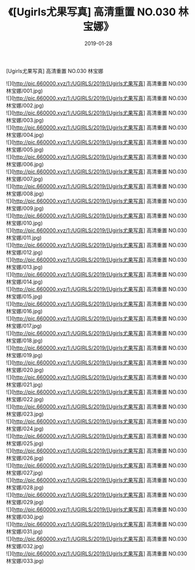 ﻿---
layout: post
title:  《[Ugirls尤果写真] 高清重置 NO.030 林宝娜》
date:   2019-01-28
img: http://pic.660000.xyz/1:/UGIRLS/2019/[Ugirls尤果写真] 高清重置 NO.030 林宝娜/000.jpg
categories: [美女, 清纯, 唯美]
---

[Ugirls尤果写真] 高清重置 NO.030 林宝娜

 ![](http://pic.660000.xyz/1:/UGIRLS/2019/[Ugirls尤果写真] 高清重置 NO.030 林宝娜/001.jpg) <br>![](http://pic.660000.xyz/1:/UGIRLS/2019/[Ugirls尤果写真] 高清重置 NO.030 林宝娜/002.jpg) <br>![](http://pic.660000.xyz/1:/UGIRLS/2019/[Ugirls尤果写真] 高清重置 NO.030 林宝娜/003.jpg) <br>![](http://pic.660000.xyz/1:/UGIRLS/2019/[Ugirls尤果写真] 高清重置 NO.030 林宝娜/004.jpg) <br>![](http://pic.660000.xyz/1:/UGIRLS/2019/[Ugirls尤果写真] 高清重置 NO.030 林宝娜/005.jpg) <br>![](http://pic.660000.xyz/1:/UGIRLS/2019/[Ugirls尤果写真] 高清重置 NO.030 林宝娜/006.jpg) <br>![](http://pic.660000.xyz/1:/UGIRLS/2019/[Ugirls尤果写真] 高清重置 NO.030 林宝娜/007.jpg) <br>![](http://pic.660000.xyz/1:/UGIRLS/2019/[Ugirls尤果写真] 高清重置 NO.030 林宝娜/008.jpg) <br>![](http://pic.660000.xyz/1:/UGIRLS/2019/[Ugirls尤果写真] 高清重置 NO.030 林宝娜/009.jpg) <br>![](http://pic.660000.xyz/1:/UGIRLS/2019/[Ugirls尤果写真] 高清重置 NO.030 林宝娜/010.jpg) <br>![](http://pic.660000.xyz/1:/UGIRLS/2019/[Ugirls尤果写真] 高清重置 NO.030 林宝娜/011.jpg) <br>![](http://pic.660000.xyz/1:/UGIRLS/2019/[Ugirls尤果写真] 高清重置 NO.030 林宝娜/012.jpg) <br>![](http://pic.660000.xyz/1:/UGIRLS/2019/[Ugirls尤果写真] 高清重置 NO.030 林宝娜/013.jpg) <br>![](http://pic.660000.xyz/1:/UGIRLS/2019/[Ugirls尤果写真] 高清重置 NO.030 林宝娜/014.jpg) <br>![](http://pic.660000.xyz/1:/UGIRLS/2019/[Ugirls尤果写真] 高清重置 NO.030 林宝娜/015.jpg) <br>![](http://pic.660000.xyz/1:/UGIRLS/2019/[Ugirls尤果写真] 高清重置 NO.030 林宝娜/016.jpg) <br>![](http://pic.660000.xyz/1:/UGIRLS/2019/[Ugirls尤果写真] 高清重置 NO.030 林宝娜/017.jpg) <br>![](http://pic.660000.xyz/1:/UGIRLS/2019/[Ugirls尤果写真] 高清重置 NO.030 林宝娜/018.jpg) <br>![](http://pic.660000.xyz/1:/UGIRLS/2019/[Ugirls尤果写真] 高清重置 NO.030 林宝娜/019.jpg) <br>![](http://pic.660000.xyz/1:/UGIRLS/2019/[Ugirls尤果写真] 高清重置 NO.030 林宝娜/020.jpg) <br>![](http://pic.660000.xyz/1:/UGIRLS/2019/[Ugirls尤果写真] 高清重置 NO.030 林宝娜/021.jpg) <br>![](http://pic.660000.xyz/1:/UGIRLS/2019/[Ugirls尤果写真] 高清重置 NO.030 林宝娜/022.jpg) <br>![](http://pic.660000.xyz/1:/UGIRLS/2019/[Ugirls尤果写真] 高清重置 NO.030 林宝娜/023.jpg) <br>![](http://pic.660000.xyz/1:/UGIRLS/2019/[Ugirls尤果写真] 高清重置 NO.030 林宝娜/024.jpg) <br>![](http://pic.660000.xyz/1:/UGIRLS/2019/[Ugirls尤果写真] 高清重置 NO.030 林宝娜/025.jpg) <br>![](http://pic.660000.xyz/1:/UGIRLS/2019/[Ugirls尤果写真] 高清重置 NO.030 林宝娜/026.jpg) <br>![](http://pic.660000.xyz/1:/UGIRLS/2019/[Ugirls尤果写真] 高清重置 NO.030 林宝娜/027.jpg) <br>![](http://pic.660000.xyz/1:/UGIRLS/2019/[Ugirls尤果写真] 高清重置 NO.030 林宝娜/028.jpg) <br>![](http://pic.660000.xyz/1:/UGIRLS/2019/[Ugirls尤果写真] 高清重置 NO.030 林宝娜/029.jpg) <br>![](http://pic.660000.xyz/1:/UGIRLS/2019/[Ugirls尤果写真] 高清重置 NO.030 林宝娜/030.jpg) <br>![](http://pic.660000.xyz/1:/UGIRLS/2019/[Ugirls尤果写真] 高清重置 NO.030 林宝娜/031.jpg) <br>![](http://pic.660000.xyz/1:/UGIRLS/2019/[Ugirls尤果写真] 高清重置 NO.030 林宝娜/032.jpg) <br>![](http://pic.660000.xyz/1:/UGIRLS/2019/[Ugirls尤果写真] 高清重置 NO.030 林宝娜/033.jpg) <br>